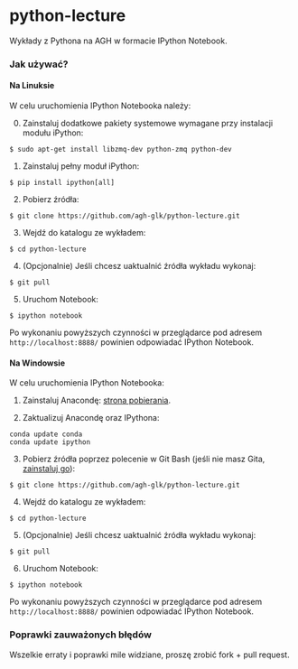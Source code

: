 python-lecture
==============

Wykłady z Pythona na AGH w formacie IPython Notebook.

### Jak używać?

#### Na Linuksie

W celu uruchomienia IPython Notebooka należy:

0. Zainstaluj dodatkowe pakiety systemowe wymagane przy instalacji modułu iPython:
  
  ```
  $ sudo apt-get install libzmq-dev python-zmq python-dev
  ```

1. Zainstaluj pełny moduł iPython:

  ```
  $ pip install ipython[all]
  ```

2. Pobierz źródła:

  ```
  $ git clone https://github.com/agh-glk/python-lecture.git
  ```
  
3. Wejdź do katalogu ze wykładem:

  ```
  $ cd python-lecture
  ```

4. (Opcjonalnie) Jeśli chcesz uaktualnić źródła wykładu wykonaj:

  ```
  $ git pull
  ```

5. Uruchom Notebook:

  ```
  $ ipython notebook
  ```
  
Po wykonaniu powyższych czynności w przeglądarce pod adresem `http://localhost:8888/` powinien odpowiadać IPython Notebook.


#### Na Windowsie

W celu uruchomienia IPython Notebooka:

1. Zainstaluj Anacondę: [strona pobierania](http://continuum.io/downloads).

2. Zaktualizuj Anacondę oraz IPythona:

  ```
  conda update conda
  conda update ipython
  ```

3. Pobierz źródła poprzez polecenie w Git Bash (jeśli nie masz Gita, [zainstaluj go](http://git-scm.com/download/win)):

  ```
  $ git clone https://github.com/agh-glk/python-lecture.git
  ```
4. Wejdź do katalogu ze wykładem:

  ```
  $ cd python-lecture
  ```
    
5. (Opcjonalnie) Jeśli chcesz uaktualnić źródła wykładu wykonaj:

  ```
  $ git pull
  ```

6. Uruchom Notebook:

  ```
  $ ipython notebook
  ```
  
Po wykonaniu powyższych czynności w przeglądarce pod adresem `http://localhost:8888/` powinien odpowiadać IPython Notebook.



### Poprawki zauważonych błędów

Wszelkie erraty i poprawki mile widziane, proszę zrobić fork + pull request. 
